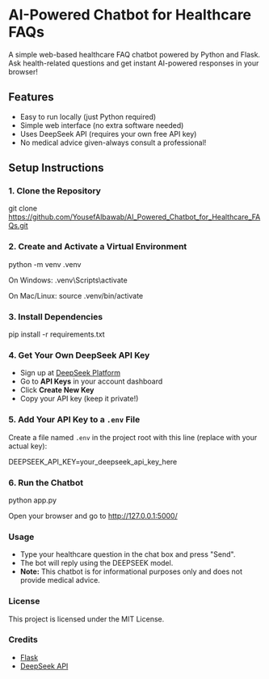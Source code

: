 # AI-Powered Chatbot for Healthcare FAQs

A simple web-based healthcare FAQ chatbot powered by Python and Flask.  
Ask health-related questions and get instant AI-powered responses in your browser!

## Features

- Easy to run locally (just Python required)
- Simple web interface (no extra software needed)
- Uses DeepSeek API (requires your own free API key)
- No medical advice given-always consult a professional!

## Setup Instructions

### 1. Clone the Repository

git clone https://github.com/YousefAlbawab/AI_Powered_Chatbot_for_Healthcare_FAQs.git

### 2. Create and Activate a Virtual Environment

python -m venv .venv

On Windows:
.venv\Scripts\activate

On Mac/Linux:
source .venv/bin/activate

### 3. Install Dependencies

pip install -r requirements.txt

### 4. Get Your Own DeepSeek API Key

- Sign up at [DeepSeek Platform](https://platform.deepseek.com/)
- Go to **API Keys** in your account dashboard
- Click **Create New Key**
- Copy your API key (keep it private!)

### 5. Add Your API Key to a `.env` File

Create a file named `.env` in the project root with this line (replace with your actual key):

DEEPSEEK_API_KEY=your_deepseek_api_key_here

### 6. Run the Chatbot

python app.py

Open your browser and go to http://127.0.0.1:5000/

### Usage

- Type your healthcare question in the chat box and press "Send".
- The bot will reply using the DEEPSEEK model.
- **Note:** This chatbot is for informational purposes only and does not provide medical advice.

### License

This project is licensed under the MIT License.

### Credits

- [Flask](https://flask.palletsprojects.com/)
- [DeepSeek API](https://platform.deepseek.com/)
